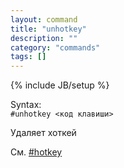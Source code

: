 ```yaml
---
layout: command
title: "unhotkey"
description: ""
category: "commands"
tags: []
---
```

{% include JB/setup %}

Syntax:  
`#unhotkey <код клавиши>`

Удаляет хоткей

См. [#hotkey](#hotkey)
